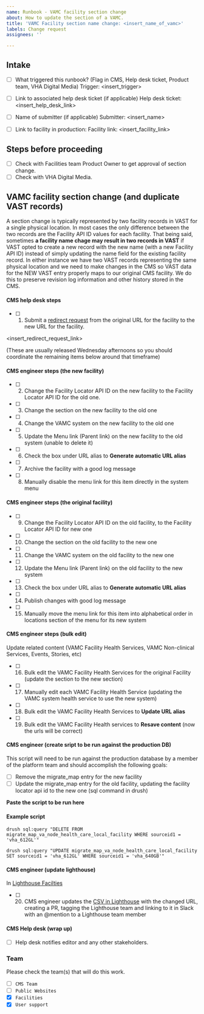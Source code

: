 ```yaml
---
name: Runbook - VAMC facility section change
about: How to update the section of a VAMC.
title: 'VAMC Facility section name change: <insert_name_of_vamc>'
labels: Change request
assignees: ''

---
```


## Intake
- [ ] What triggered this runbook? (Flag in CMS, Help desk ticket, Product team, VHA Digital Media)
Trigger: <insert_trigger>

- [ ] Link to associated help desk ticket (if applicable)
Help desk ticket: <insert_help_desk_link>

- [ ] Name of submitter (if applicable)
Submitter: <insert_name>

- [ ] Link to facility in production:
Facility link: <insert_facility_link>

## Steps before proceeding

- [ ] Check with Facilities team Product Owner to get approval of section change.
- [ ] Check with VHA Digital Media.

## VAMC facility section change (and duplicate VAST records)

A section change is typically represented by two facility records in VAST for a single physical location. In most cases the only difference between the two records are the Facility API ID values for each facility. That being said, sometimes **a facility name chage may result in two records in VAST** if VAST opted to create a new record with the new name (with a new Facility API ID) instead of simply updating the name field for the existing facility record. In either instance we have two VAST records representing the same physical location and we need to make changes in the CMS so VAST data for the NEW VAST entry properly maps to our original CMS facility. We do this to preserve revision log information and other history stored in the CMS.

#### CMS help desk steps
- [ ] 1. Submit a [redirect request](https://github.com/department-of-veterans-affairs/va.gov-cms/issues/new?assignees=&labels=Redirect+request&template=redirect-request-facility-url.md&title=Redirect+Request+for%3A+%3Cinsert+facility+name%3E) from the original URL for the facility to the new URL for the facility.

<insert_redirect_request_link>

(These are usually released Wednesday afternoons so you should coordinate the remaining items below around that timeframe)

#### CMS engineer steps (the new facility)
- [ ] 2. Change the Facility Locator API ID on the new facility to the Facility Locator API ID for the old one.
- [ ] 3. Change the section on the new facility to the old one
- [ ] 4. Change the VAMC system on the new facility to the old one
- [ ] 5. Update the Menu link (Parent link) on the new facility to the old system (unable to delete it)
- [ ] 6. Check the box under URL alias to **Generate automatic URL alias**
- [ ] 7. Archive the facility with a good log message
- [ ] 8. Manually disable the menu link for this item directly in the system menu

#### CMS engineer steps (the original facility)
- [ ] 9. Change the Facility Locator API ID on the old facility, to the Facility Locator API ID for new one
- [ ] 10. Change the section on the old facility to the new one
- [ ] 11. Change the VAMC system on the old facility to the new one
- [ ] 12. Update the Menu link (Parent link) on the old facility to the new system
- [ ] 13. Check the box under URL alias to **Generate automatic URL alias**
- [ ] 14. Publish changes with good log message
- [ ] 15. Manually move the menu link for this item into alphabetical order in locations section of the menu for its new system

#### CMS engineer steps (bulk edit)
Update related content (VAMC Facility Health Services, VAMC Non-clinical Services, Events, Stories, etc)
- [ ] 16. Bulk edit the VAMC Facility Health Services for the original Facility (update the section to the new section)
- [ ] 17. Manually edit each VAMC Facility Health Service (updating the VAMC system health service to use the new system)
- [ ] 18. Bulk edit the VAMC Facility Health Services to **Update URL alias**
- [ ] 19. Bulk edit the VAMC Facility Health services to **Resave content** (now the urls will be correct)

#### CMS engineer (create sript to be run against the production DB)

This script will need to be run against the production database by a member of the platform team and should accomplish the following goals:

- [ ] Remove the migrate_map entry for the new facility
- [ ] Update the migrate_map entry for the old facility, updating the facility locator api id to the new one (sql command in drush)

**Paste the script to be run here**

#### Example script
```
drush sql:query "DELETE FROM migrate_map_va_node_health_care_local_facility WHERE sourceid1 = 'vha_612GL'"

drush sql:query "UPDATE migrate_map_va_node_health_care_local_facility SET sourceid1 = 'vha_612GL' WHERE sourceid1 = 'vha_640GB'"
```

#### CMS engineer (update lighthouse)
In [Lighthouse Facilties](https://github.com/department-of-veterans-affairs/lighthouse-facilities)
- [ ] 20. CMS engineer updates the [CSV in Lighthouse](https://github.com/department-of-veterans-affairs/lighthouse-facilities/blob/master/facilities/src/main/resources/websites.csv) with the changed URL, creating a PR, tagging the Lighthouse team and linking to it in Slack with an @mention to a Lighthouse team member 

#### CMS Help desk (wrap up)
- [ ] Help desk notifies editor and any other stakeholders.

### Team
Please check the team(s) that will do this work.

- [ ] `CMS Team`
- [ ] `Public Websites`
- [x] `Facilities`
- [x] `User support`
